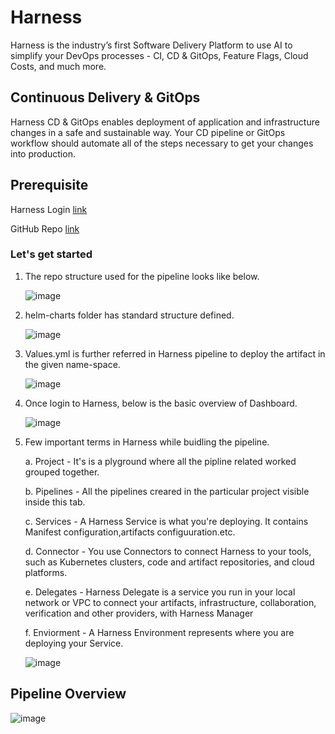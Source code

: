 
# Harness

Harness is the industry’s first Software Delivery Platform to use AI to simplify your DevOps processes - CI, CD & GitOps, Feature Flags, Cloud Costs, and much more.

## Continuous Delivery & GitOps

Harness CD & GitOps enables deployment of application and infrastructure changes in a safe and sustainable way. Your CD pipeline or GitOps workflow should automate all of the steps necessary to get your changes into production.

## Prerequisite

Harness Login [link](https://www.harness.io/)

GitHub Repo [link](https://github.com)


### Let's get started

1. The repo structure used for the pipeline looks like below.

    ![image](https://user-images.githubusercontent.com/56785623/235187222-9bf4f17b-2329-43cf-ba65-b5c3743a91fe.png)

2. helm-charts folder has standard structure defined. 

    ![image](https://user-images.githubusercontent.com/56785623/235188153-74a597a2-928a-45d3-9ef6-60d3772090ca.png)

3.  Values.yml is further referred in Harness pipeline to deploy the artifact in the given name-space.

    ![image](https://user-images.githubusercontent.com/56785623/235188636-90647adf-c9cf-4696-a67b-331cce2398a8.png)

4. Once login to Harness, below is the basic overview of Dashboard.

    ![image](https://user-images.githubusercontent.com/56785623/235199554-ef0e8eb9-5dfb-4fb2-b509-6fcf624278ae.png)

5. Few important terms in Harness while buidling the pipeline. 
 
    a. Project   -  It's is a plyground where all the pipline related worked grouped together. 

    b. Pipelines -  All the pipelines creared in the particular project visible inside this tab.

    c. Services  -  A Harness Service is what you're deploying. It contains Manifest      configuration,artifacts configuuration.etc.

    d. Connector -  You use Connectors to connect Harness to your tools, such as Kubernetes clusters, code and artifact repositories, and cloud platforms.

    e. Delegates -  Harness Delegate is a service you run in your local network or VPC to connect your artifacts, infrastructure, collaboration, verification and other providers, with Harness Manager

    f. Enviorment - A Harness Environment represents where you are deploying your Service. 


     ![image](https://user-images.githubusercontent.com/56785623/235205322-d9185638-d746-486a-9cbf-b42a809e60f7.png)


## Pipeline Overview
![image](https://user-images.githubusercontent.com/56785623/235207288-386eb5b0-2063-4c0e-8afb-27284adfe431.png)

